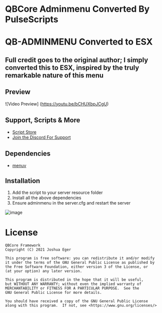 # QBCore Adminmenu Converted By PulseScripts

# QB-ADMINMENU Converted to ESX
## Full credit goes to the original author; I simply converted this to ESX, inspired by the truly remarkable nature of this menu

## Preview
![Video Preview] (https://youtu.be/bCHUXbpJCgU)

######
## Support, Scripts & More
- [Script Store](https://pulsescripts.tebex.io/)
- [Join the Discord For Support](https://discord.gg/c6gXmtEf3H)
######

## Dependencies
- [menuv](https://github.com/ThymonA/menuv)

## Installation

1) Add the script to your server resource folder
2) Install all the above dependencies
3) Ensure adminmenu in the server.cfg and restart the server



![image](https://user-images.githubusercontent.com/57848836/134793591-1ff62665-01e6-4e63-941b-a78dff41ea37.png)

# License

    QBCore Framework
    Copyright (C) 2021 Joshua Eger

    This program is free software: you can redistribute it and/or modify
    it under the terms of the GNU General Public License as published by
    the Free Software Foundation, either version 3 of the License, or
    (at your option) any later version.

    This program is distributed in the hope that it will be useful,
    but WITHOUT ANY WARRANTY; without even the implied warranty of
    MERCHANTABILITY or FITNESS FOR A PARTICULAR PURPOSE.  See the
    GNU General Public License for more details.

    You should have received a copy of the GNU General Public License
    along with this program.  If not, see <https://www.gnu.org/licenses/>
